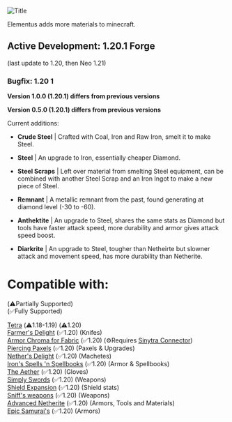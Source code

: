 ![Title](https://cdn.modrinth.com/data/iIDoDiAj/images/c79f98c68ff4ec863d3f2fecdb76aba81cc4c267.png)

Elementus adds more materials to minecraft.

## Active Development: 1.20.1 Forge
(last update to 1.20, then Neo 1.21)
### Bugfix: 1.20 1


**Version 1.0.0 (1.20.1) differs from previous versions**

**Version 0.5.0 (1.20.1) differs from previous versions**

Current additions:
- **Crude Steel** | Crafted with Coal, Iron and Raw Iron, smelt it to make Steel.

- **Steel** | An upgrade to Iron, essentially cheaper Diamond.

- **Steel Scraps** | Left over material from smelting Steel equipment, can be combined with another Steel Scrap and an Iron Ingot to make a new piece of Steel.

- **Remnant** | A metallic remnant from the past, found generating at diamond level (-30 to -60).

- **Anthektite** | An upgrade to Steel, shares the same stats as Diamond but tools have faster attack speed, more durability and armor gives attack speed boost.

- **Diarkrite** | An upgrade to Steel, tougher than Netheirte but slowner attack and movement speed, has more durability than Netherite.


# Compatible with:
(⚠️Partially Supported)\
(✅Fully Supported)


[Tetra](https://modrinth.com/mod/YP9DjOvN) (⚠️1.18-1.19) (⚠️1.20)\
[Farmer's Delight](https://modrinth.com/mod/R2OftAxM) (✅1.20) (Knifes)\
[Armor Chroma for Fabric](https://modrinth.com/mod/pJnbPs9G) (✅1.20) (⚙️Requires [Sinytra Connector](https://modrinth.com/mod/u58R1TMW))\
[Piercing Paxels](https://modrinth.com/mod/gHkzYDn7) (✅1.20) (Paxels & Upgrades)\
[Nether's Delight](https://modrinth.com/mod/Vv0RM7WN) (✅1.20) (Machetes)\
[Iron's Spells 'n Spellbooks](https://modrinth.com/mod/s4OWxYQQ) (✅1.20) (Armor & Spellbooks)\
[The Aether](https://modrinth.com/mod/YhmgMVyu) (✅1.20) (Gloves)\
[Simply Swords](https://modrinth.com/mod/bK3Ubu9p) (✅1.20) (Weapons)\
[Shield Expansion](https://modrinth.com/mod/sjxWxSao) (✅1.20) (Shield stats)\
[Sniff's weapons](https://modrinth.com/mod/QNyIisib) (✅1.20) (Weapons)\
[Advanced Netherite](https://modrinth.com/mod/CFX9ftUJ) (✅1.20) (Armors, Tools and Materials)\
[Epic Samurai's](https://modrinth.com/mod/lMWJDrbO) (✅1.20) (Armors)